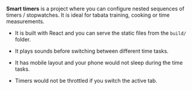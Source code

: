 **Smart timers** is a project where you can configure nested sequences of
timers / stopwatches. It is ideal for tabata training, cooking or time 
measurements. 

* It is built with React and you can serve the static files from
the `build/` folder.

* It plays sounds before switching between different time tasks.

* It has mobile layout and your phone would not sleep during the time tasks.

* Timers would not be throttled if you switch the active tab.